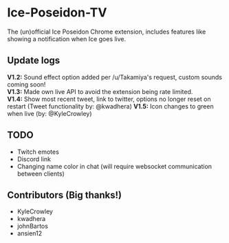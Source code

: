 # Ice-Poseidon-TV
The (un)official Ice Poseidon Chrome extension, includes features like showing a notification when Ice goes live.

## Update logs
**V1.2:** Sound effect option added per /u/Takamiya's request, custom sounds coming soon!  
**V1.3:** Made own live API to avoid the extension being rate limited.  
**V1.4:** Show most recent tweet, link to twitter, options no longer reset on restart (Tweet functionality by: @kwadhera)
**V1.5:** Icon changes to green when live (by: @KyleCrowley)

## TODO
- Twitch emotes
- Discord link
- Changing name color in chat (will require websocket communication between clients)

## Contributors (Big thanks!)
- KyleCrowley
- kwadhera
- johnBartos
- ansien12
